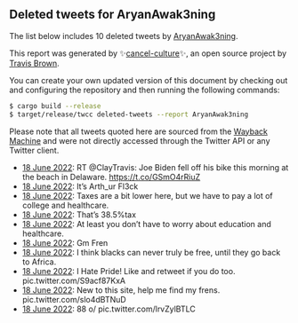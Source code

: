 ## Deleted tweets for AryanAwak3ning

The list below includes 10 deleted tweets by
[AryanAwak3ning](https://twitter.com/AryanAwak3ning).



This report was generated by ✨[cancel-culture](https://github.com/travisbrown/cancel-culture)✨,
an open source project by [Travis Brown](https://twitter.com/travisbrown).

You can create your own updated version of this document by checking out and configuring the
repository and then running the following commands:

```bash
$ cargo build --release
$ target/release/twcc deleted-tweets --report AryanAwak3ning
```

Please note that all tweets quoted here are sourced from the
[Wayback Machine](https://web.archive.org) and were not directly accessed through the Twitter API or
any Twitter client.

* [18 June 2022](https://web.archive.org/web/20220618183454/https://twitter.com/AryanAwak3ning/status/1538228779751034881): RT @ClayTravis: Joe Biden fell off his bike this morning at the beach in Delaware. https://t.co/GSmO4rRiuZ <!--1538228779751034881-->
* [18 June 2022](https://web.archive.org/web/20220618110958/https://twitter.com/AryanAwak3ning/status/1538116753305255937): It’s Arth_ur Fl3ck <!--1538116753305255937-->
* [18 June 2022](https://web.archive.org/web/20220618101415/https://twitter.com/AryanAwak3ning/status/1538101430107754497): Taxes are a bit lower here, but we have to pay a lot of college and healthcare. <!--1538101596638396418-->
* [18 June 2022](https://web.archive.org/web/20220618101415/https://twitter.com/AryanAwak3ning/status/1538101430107754497): That’s 38.5%tax <!--1538101430107754497-->
* [18 June 2022](https://web.archive.org/web/20220618100417/https://twitter.com/AryanAwak3ning/status/1538100106960031745): At least you don’t have to worry about education and healthcare. <!--1538100106960031745-->
* [18 June 2022](https://web.archive.org/web/20220618070355/https://twitter.com/AryanAwak3ning/status/1538054822527737856): Gm Fren <!--1538054822527737856-->
* [18 June 2022](https://web.archive.org/web/20220618054946/https://twitter.com/AryanAwak3ning/status/1538035408495337472): I think blacks can never truly be free, until they go back to Africa. <!--1538035408495337472-->
* [18 June 2022](https://web.archive.org/web/20220618054154/https://twitter.com/AryanAwak3ning/status/1538034090087178240): I Hate Pride! Like and retweet if you do too. pic.twitter.com/S9acf87KxA <!--1538034090087178240-->
* [18 June 2022](https://web.archive.org/web/20220618050242/https://twitter.com/AryanAwak3ning/status/1538024077071241217): New to this site, help me find my frens. pic.twitter.com/slo4dBTNuD <!--1538024077071241217-->
* [18 June 2022](https://web.archive.org/web/20220619191506/https://twitter.com/AryanAwak3ning/status/1538017239558868995): 88 o/ pic.twitter.com/lrvZylBTLC <!--1538017239558868995-->
